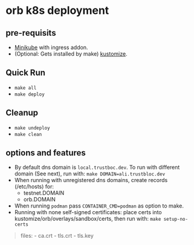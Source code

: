 # orb k8s deployment #


## pre-requisits
* [Minikube](https://minikube.sigs.k8s.io/docs/start/) with ingress addon.
* (Optional: Gets installed by make) [kustomize](https://kubectl.docs.kubernetes.io/installation/kustomize/).

## Quick Run
* `make all`
* `make deploy`

## Cleanup
* `make undeploy`
* `make clean`

## options and features
* By default dns domain is `local.trustboc.dev`. To run with different domain (See next), run with: `make DOMAIN=ali.trustbloc.dev`
* When running with unregistered dns domains, create records (/etc/hosts) for:
	- testnet.DOMAIN
	- orb.DOMAIN
* When running `podman` pass `CONTAINER_CMD=podman` as option to make.
* Running with none self-signed certificates: place certs into kustomize/orb/overlays/sandbox/certs, then run with: `make setup-no-certs`
>files:
	- ca.crt
	- tls.crt
	- tls.key
